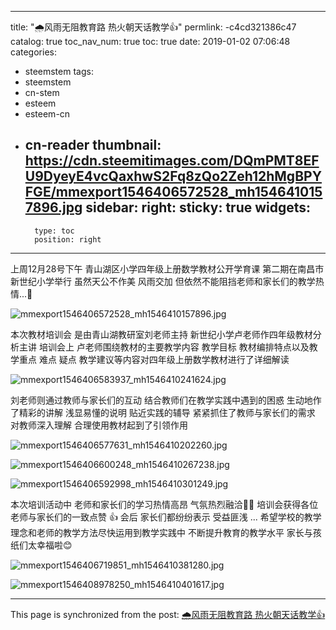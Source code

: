 
---
title: "🌧风雨无阻教育路   热火朝天话教学👍"
permlink: -c4cd321386c47
catalog: true
toc_nav_num: true
toc: true
date: 2019-01-02 07:06:48
categories:
- steemstem
tags:
- steemstem
- cn-stem
- esteem
- esteem-cn
- cn-reader
thumbnail: https://cdn.steemitimages.com/DQmPMT8EFU9DyeyE4vcQaxhwS2Fq8zQo2Zeh12hMgBPYFGE/mmexport1546406572528_mh1546410157896.jpg
sidebar:
    right:
        sticky: true
widgets:
    -
        type: toc
        position: right
---


上周12月28号下午   青山湖区小学四年级上册数学教材公开学育课     第二期在南昌市新世纪小学举行   虽然天公不作美   风雨交加   但依然不能阻挡老师和家长们的教学热情...👏
    
![mmexport1546406572528_mh1546410157896.jpg](https://cdn.steemitimages.com/DQmPMT8EFU9DyeyE4vcQaxhwS2Fq8zQo2Zeh12hMgBPYFGE/mmexport1546406572528_mh1546410157896.jpg)

本次教材培训会    是由青山湖教研室刘老师主持  新世纪小学卢老师作四年级教材分析主讲   培训会上  卢老师围绕教材的主要教学内容    教学目标   教材编排特点以及教学重点   难点   疑点   教学建议等内容对四年级上册数学教材进行了详细解读

![mmexport1546406583937_mh1546410241624.jpg](https://cdn.steemitimages.com/DQmR9HupXKM9PAuAEh9DuKkTe4QuZieZR8EEgpexerW99dW/mmexport1546406583937_mh1546410241624.jpg)


刘老师则通过教师与家长们的互动     结合教师们在教学实践中遇到的困惑    生动地作了精彩的讲解   浅显易懂的说明     贴近实践的辅导    紧紧抓住了教师与家长们的需求     对教师深入理解    合理使用教材起到了引领作用

![mmexport1546406577631_mh1546410202260.jpg](https://cdn.steemitimages.com/DQmdREnbwA3wuRfZi5PA4n16LxsXGwAheH5VXYcXUdhLRew/mmexport1546406577631_mh1546410202260.jpg)


![mmexport1546406600248_mh1546410267238.jpg](https://cdn.steemitimages.com/DQmcHDTighZyxSZa23Z2RhnXKKm6iimdTJW5KPHXyoEWJon/mmexport1546406600248_mh1546410267238.jpg)


![mmexport1546406592998_mh1546410301249.jpg](https://cdn.steemitimages.com/DQmesr7F8Ejtw5sioKHuGw15sRuLxgnTscezCpT6YGgocUE/mmexport1546406592998_mh1546410301249.jpg)

本次培训活动中   老师和家长们的学习热情高昂   气氛热烈融洽👏👏  培训会获得各位老师与家长们的一致点赞 👍    会后    家长们都纷纷表示   受益匪浅 ...  希望学校的教学理念和老师的教学方法尽快运用到教学实践中    不断提升教育的教学水平    家长与孩纸们太幸福啦😊

![mmexport1546406719851_mh1546410381280.jpg](https://cdn.steemitimages.com/DQmdhesFryEHDH3JEWuoCVJa5awsPMgu8Tq7GEq8BpezvL9/mmexport1546406719851_mh1546410381280.jpg)


![mmexport1546408978250_mh1546410401617.jpg](https://cdn.steemitimages.com/DQmb3Lfu52FYyQfME3haFxniLqpwfULyK6fyjU3x81QiCmB/mmexport1546408978250_mh1546410401617.jpg)

- - -

This page is synchronized from the post: [🌧风雨无阻教育路   热火朝天话教学👍](https://steemit.com/@annepink/-c4cd321386c47)
